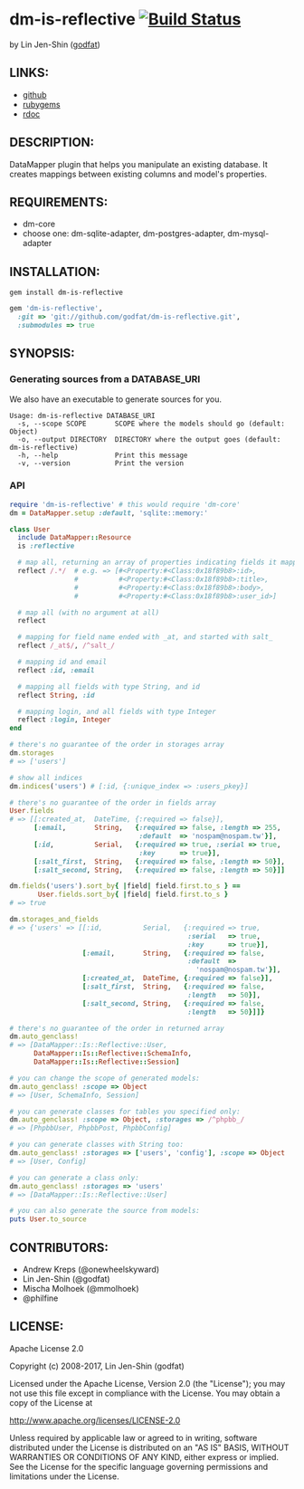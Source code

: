 # dm-is-reflective [![Build Status](https://secure.travis-ci.org/godfat/dm-is-reflective.png?branch=master)](http://travis-ci.org/godfat/dm-is-reflective)

by Lin Jen-Shin ([godfat](http://godfat.org))

## LINKS:

* [github](https://github.com/godfat/dm-is-reflective)
* [rubygems](https://rubygems.org/gems/dm-is-reflective)
* [rdoc](http://rdoc.info/github/godfat/dm-is-reflective)

## DESCRIPTION:

DataMapper plugin that helps you manipulate an existing database.
It creates mappings between existing columns and model's properties.

## REQUIREMENTS:

* dm-core
* choose one: dm-sqlite-adapter, dm-postgres-adapter, dm-mysql-adapter

## INSTALLATION:

``` shell
gem install dm-is-reflective
```

``` ruby
gem 'dm-is-reflective',
  :git => 'git://github.com/godfat/dm-is-reflective.git',
  :submodules => true
```

## SYNOPSIS:

### Generating sources from a DATABASE_URI

We also have an executable to generate sources for you.

```
Usage: dm-is-reflective DATABASE_URI
  -s, --scope SCOPE       SCOPE where the models should go (default: Object)
  -o, --output DIRECTORY  DIRECTORY where the output goes (default: dm-is-reflective)
  -h, --help              Print this message
  -v, --version           Print the version
```

### API

``` ruby
require 'dm-is-reflective' # this would require 'dm-core'
dm = DataMapper.setup :default, 'sqlite::memory:'

class User
  include DataMapper::Resource
  is :reflective

  # map all, returning an array of properties indicating fields it mapped
  reflect /.*/  # e.g. => [#<Property:#<Class:0x18f89b8>:id>,
                #          #<Property:#<Class:0x18f89b8>:title>,
                #          #<Property:#<Class:0x18f89b8>:body>,
                #          #<Property:#<Class:0x18f89b8>:user_id>]

  # map all (with no argument at all)
  reflect

  # mapping for field name ended with _at, and started with salt_
  reflect /_at$/, /^salt_/

  # mapping id and email
  reflect :id, :email

  # mapping all fields with type String, and id
  reflect String, :id

  # mapping login, and all fields with type Integer
  reflect :login, Integer
end

# there's no guarantee of the order in storages array
dm.storages
# => ['users']

# show all indices
dm.indices('users') # [:id, {:unique_index => :users_pkey}]

# there's no guarantee of the order in fields array
User.fields
# => [[:created_at,  DateTime, {:required => false}],
      [:email,       String,   {:required => false, :length => 255,
                                :default  => 'nospam@nospam.tw'}],
      [:id,          Serial,   {:required => true, :serial => true,
                                :key      => true}],
      [:salt_first,  String,   {:required => false, :length => 50}],
      [:salt_second, String,   {:required => false, :length => 50}]]

dm.fields('users').sort_by{ |field| field.first.to_s } ==
       User.fields.sort_by{ |field| field.first.to_s }
# => true

dm.storages_and_fields
# => {'users' => [[:id,          Serial,   {:required => true,
                                            :serial   => true,
                                            :key      => true}],
                  [:email,       String,   {:required => false,
                                            :default  =>
                                              'nospam@nospam.tw'}],
                  [:created_at,  DateTime, {:required => false}],
                  [:salt_first,  String,   {:required => false,
                                            :length   => 50}],
                  [:salt_second, String,   {:required => false,
                                            :length   => 50}]]}

# there's no guarantee of the order in returned array
dm.auto_genclass!
# => [DataMapper::Is::Reflective::User,
      DataMapper::Is::Reflective::SchemaInfo,
      DataMapper::Is::Reflective::Session]

# you can change the scope of generated models:
dm.auto_genclass! :scope => Object
# => [User, SchemaInfo, Session]

# you can generate classes for tables you specified only:
dm.auto_genclass! :scope => Object, :storages => /^phpbb_/
# => [PhpbbUser, PhpbbPost, PhpbbConfig]

# you can generate classes with String too:
dm.auto_genclass! :storages => ['users', 'config'], :scope => Object
# => [User, Config]

# you can generate a class only:
dm.auto_genclass! :storages => 'users'
# => [DataMapper::Is::Reflective::User]

# you can also generate the source from models:
puts User.to_source
```

## CONTRIBUTORS:

* Andrew Kreps (@onewheelskyward)
* Lin Jen-Shin (@godfat)
* Mischa Molhoek (@mmolhoek)
* @philfine

## LICENSE:

Apache License 2.0

Copyright (c) 2008-2017, Lin Jen-Shin (godfat)

Licensed under the Apache License, Version 2.0 (the "License");
you may not use this file except in compliance with the License.
You may obtain a copy of the License at

   http://www.apache.org/licenses/LICENSE-2.0

Unless required by applicable law or agreed to in writing, software
distributed under the License is distributed on an "AS IS" BASIS,
WITHOUT WARRANTIES OR CONDITIONS OF ANY KIND, either express or implied.
See the License for the specific language governing permissions and
limitations under the License.
